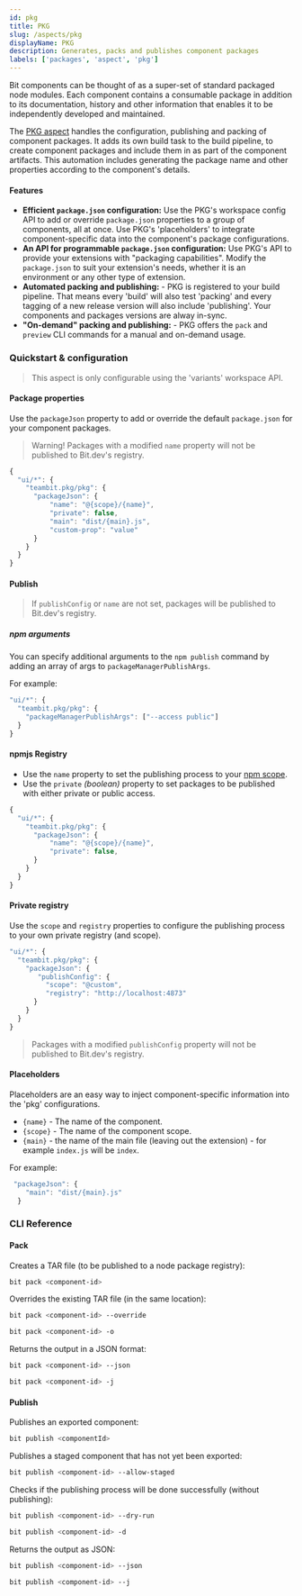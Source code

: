 ```yaml
---
id: pkg
title: PKG
slug: /aspects/pkg
displayName: PKG
description: Generates, packs and publishes component packages
labels: ['packages', 'aspect', 'pkg']
---
```


Bit components can be thought of as a super-set of standard packaged node modules.
Each component contains a consumable package in addition to its documentation, history and other information that enables it to be independently developed and maintained.

The [PKG aspect](https://bit.dev/teambit/pkg/pkg) handles the configuration, publishing and packing of component packages.
It adds its own build task to the build pipeline, to create component packages and include them in as part of the component artifacts.
This automation includes generating the package name and other properties according to the component's details.

#### Features

- **Efficient `package.json` configuration:** Use the PKG's workspace config API to add or override `package.json` properties to a group of components, all at once.
  Use PKG's 'placeholders' to integrate component-specific data into the component's package configurations.
- **An API for programmable `package.json` configuration:** Use PKG's API to provide your extensions with "packaging capabilities". Modify the `package.json` to suit your extension's needs, whether it is an environment or any other type of extension.
- **Automated packing and publishing:** - PKG is registered to your build pipeline. That means every 'build' will also test 'packing' and every tagging of a new release version will also include 'publishing'. Your components and packages versions are alway in-sync.
- **"On-demand" packing and publishing:** - PKG offers the `pack` and `preview` CLI commands for a manual and on-demand usage.

### Quickstart & configuration

> This aspect is only configurable using the 'variants' workspace API.

#### Package properties

Use the `packageJson` property to add or override the default `package.json` for your component packages.

> Warning! Packages with a modified `name` property will not be published to Bit.dev's registry.

```js
{
  "ui/*": {
    "teambit.pkg/pkg": {
      "packageJson": {
          "name": "@{scope}/{name}",
          "private": false,
          "main": "dist/{main}.js",
          "custom-prop": "value"
      }
    }
  }
}
```

#### Publish

> If `publishConfig` or `name` are not set, packages will be published to Bit.dev's registry.

##### npm arguments

You can specify additional arguments to the `npm publish` command by adding an array of args to `packageManagerPublishArgs`.

For example:

```js
"ui/*": {
  "teambit.pkg/pkg": {
    "packageManagerPublishArgs": ["--access public"]
  }
}
```

#### npmjs Registry

- Use the `name` property to set the publishing process to your [npm scope](https://docs.npmjs.com/cli/v6/using-npm/scope).
- Use the `private` _(boolean)_ property to set packages to be published with either private or public access.

```js
{
  "ui/*": {
    "teambit.pkg/pkg": {
      "packageJson": {
          "name": "@{scope}/{name}",
          "private": false,
      }
    }
  }
}
```

#### Private registry

Use the `scope` and `registry` properties to configure the publishing process to your own private registry (and scope).

```js
"ui/*": {
  "teambit.pkg/pkg": {
    "packageJson": {
       "publishConfig": {
         "scope": "@custom",
         "registry": "http://localhost:4873"
      }
    }
  }
}
```

> Packages with a modified `publishConfig` property will not be published to Bit.dev's registry.

#### Placeholders

Placeholders are an easy way to inject component-specific information into the 'pkg' configurations.

- `{name}` - The name of the component.
- `{scope}` - The name of the component scope.
- `{main}` - the name of the main file (leaving out the extension) - for example `index.js` will be `index`.

For example:

```js
 "packageJson": {
    "main": "dist/{main}.js"
  }
```

### CLI Reference

#### Pack

Creates a TAR file (to be published to a node package registry):

```bash
bit pack <component-id>
```

Overrides the existing TAR file (in the same location):

```bash
bit pack <component-id> --override

bit pack <component-id> -o
```

Returns the output in a JSON format:

```bash
bit pack <component-id> --json

bit pack <component-id> -j
```

#### Publish

Publishes an exported component:

```bash
bit publish <componentId>
```

Publishes a staged component that has not yet been exported:

```bash
bit publish <component-id> --allow-staged
```

Checks if the publishing process will be done successfully (without publishing):

```bash
bit publish <component-id> --dry-run

bit publish <component-id> -d
```

Returns the output as JSON:

```bash
bit publish <component-id> --json

bit publish <component-id> --j
```